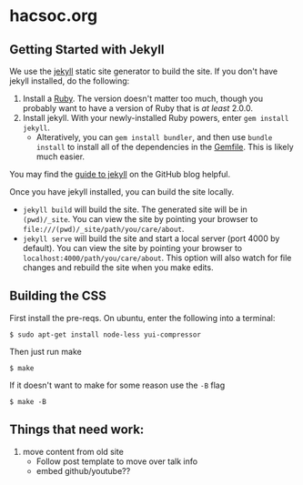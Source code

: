 # hacsoc.org

## Getting Started with Jekyll

We use the [jekyll](http://jekyllrb.com/) static site generator to build the
site. If you don't have jekyll installed, do the following:

1. Install a [Ruby](https://www.ruby-lang.org/en/). The version doesn't matter
   too much, though you probably want to have a version of Ruby that is _at
   least_ 2.0.0.
1. Install jekyll. With your newly-installed Ruby powers, enter `gem install
   jekyll`.
   - Alteratively, you can `gem install bundler`, and then use `bundle install`
     to install all of the dependencies in the [Gemfile](Gemfile). This is
     likely much easier.

You may find the [guide to
jekyll](https://help.github.com/articles/setting-up-your-github-pages-site-locally-with-jekyll/)
on the GitHub blog helpful.

Once you have jekyll installed, you can build the site locally.

- `jekyll build` will build the site. The generated site will be in
  `(pwd)/_site`. You can view the site by pointing your browser to
  `file:///(pwd)/_site/path/you/care/about`.
- `jekyll serve` will build the site and start a local server (port 4000 by
  default). You can view the site by pointing your browser to
  `localhost:4000/path/you/care/about`. This option will also watch for file
  changes and rebuild the site when you make edits.

## Building the CSS

First install the pre-reqs. On ubuntu, enter the following into a terminal:

    $ sudo apt-get install node-less yui-compressor

Then just run make

    $ make

If it doesn't want to make for some reason use the `-B` flag

    $ make -B


## Things that need work:

1. move content from old site 
    - Follow post template to move over talk info
    - embed github/youtube??
